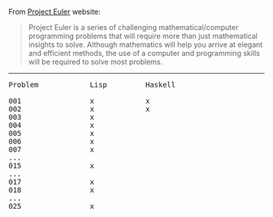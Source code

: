 From [Project Euler](http://projecteuler.net/) website:

> Project Euler is a series of challenging mathematical/computer programming problems that will require more than just mathematical insights to solve. Although mathematics will help you arrive at elegant and efficient methods, the use of a computer and programming skills will be required to solve most problems.

---

<pre>
Problem            Lisp         Haskell

001                x            x
002                x            x
003                x
004                x
005                x
006                x
007                x
...
015                x
...
017                x
018                x
...
025                x
</pre>
